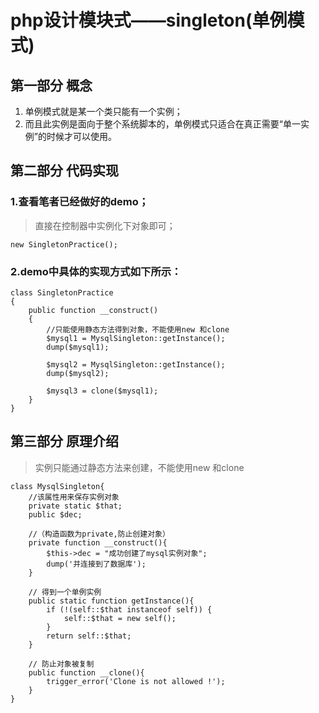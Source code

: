 # php设计模块式——singleton(单例模式)
## 第一部分 概念
1. 单例模式就是某一个类只能有一个实例；
2. 而且此实例是面向于整个系统脚本的，单例模式只适合在真正需要“单一实例”的时候才可以使用。

## 第二部分 代码实现

### 1.查看笔者已经做好的demo；
> 直接在控制器中实例化下对象即可；

```
new SingletonPractice();
```
### 2.demo中具体的实现方式如下所示：
```
class SingletonPractice
{
    public function __construct()
    {
        //只能使用静态方法得到对象，不能使用new 和clone
        $mysql1 = MysqlSingleton::getInstance();
        dump($mysql1);

        $mysql2 = MysqlSingleton::getInstance();
        dump($mysql2);

        $mysql3 = clone($mysql1);
    }
}
```
## 第三部分 原理介绍
> 实例只能通过静态方法来创建，不能使用new 和clone

```
class MysqlSingleton{
    //该属性用来保存实例对象
    private static $that;
    public $dec;

    //（构造函数为private,防止创建对象）
    private function __construct(){
        $this->dec = "成功创建了mysql实例对象";
        dump('并连接到了数据库');
    }

    // 得到一个单例实例
    public static function getInstance(){
        if (!(self::$that instanceof self)) {
            self::$that = new self();
        }
        return self::$that;
    }

    // 防止对象被复制
    public function __clone(){
        trigger_error('Clone is not allowed !');
    }
}
```
